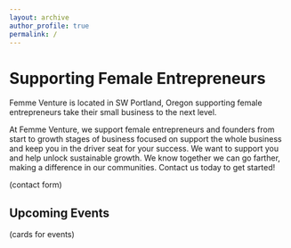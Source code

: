 ```yaml
---
layout: archive
author_profile: true
permalink: /
---
```


# Supporting Female Entrepreneurs

Femme Venture is located in SW Portland, Oregon supporting female entrepreneurs take their small business to the next level.

At Femme Venture, we support female entrepreneurs and founders from start to growth stages of business focused on support the whole business and keep you in the driver seat for your success.
We want to support you and help unlock sustainable growth.
We know together we can go farther, making a difference in our communities.
Contact us today to get started!

(contact form)

## Upcoming Events

(cards for events)
